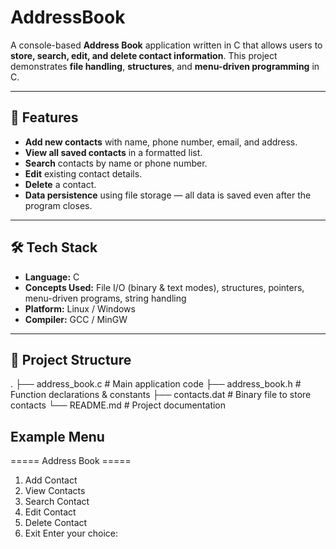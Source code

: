 # AddressBook
A console-based **Address Book** application written in C that allows users to **store, search, edit, and delete contact information**.   This project demonstrates **file handling**, **structures**, and **menu-driven programming** in C.

---

## 🎯 Features
- **Add new contacts** with name, phone number, email, and address.
- **View all saved contacts** in a formatted list.
- **Search** contacts by name or phone number.
- **Edit** existing contact details.
- **Delete** a contact.
- **Data persistence** using file storage — all data is saved even after the program closes.

---

## 🛠️ Tech Stack
- **Language:** C
- **Concepts Used:** File I/O (binary & text modes), structures, pointers, menu-driven programs, string handling
- **Platform:** Linux / Windows
- **Compiler:** GCC / MinGW

---

## 📂 Project Structure
.
├── address_book.c # Main application code
├── address_book.h # Function declarations & constants
├── contacts.dat # Binary file to store contacts
└── README.md # Project documentation


## Example Menu
===== Address Book =====
1. Add Contact
2. View Contacts
3. Search Contact
4. Edit Contact
5. Delete Contact
6. Exit
Enter your choice:
